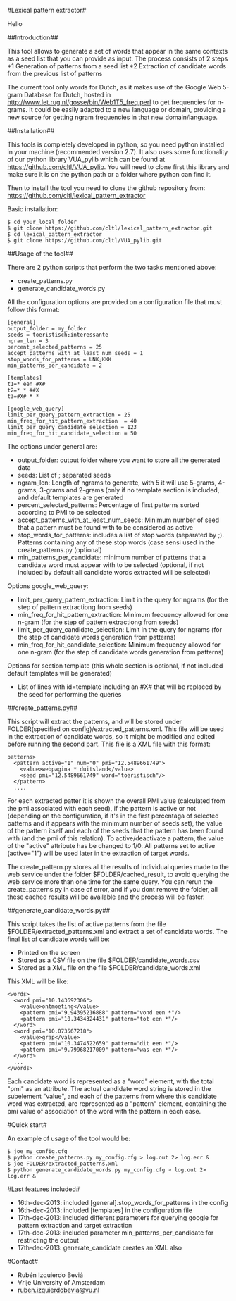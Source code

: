 #Lexical pattern extractor#

Hello

##Introduction##

This tool allows to generate a set of words that appear in the same contexts as a seed list that you can provide as input. The process consists of 2 steps
*1 Generation of patterns from a seed list
*2 Extraction of candidate words from the previous list of patterns

The current tool only words for Dutch, as it makes use of the Google Web 5-gram Database for Dutch, hosted in http://www.let.rug.nl/gosse/bin/Web1T5_freq.perl to
get frequencies for n-grams. It could be easily adapted to a new language or domain, providing a new source for getting ngram frequencies in that new domain/language.


##Installation##

This tools is completely developed in python, so you need python installed in your machine (recommended version 2.7). It also uses
some functionality of our python library VUA_pylib which can be found at https://github.com/cltl/VUA_pylib. You will need to clone
first this library and make sure it is on the python path or a folder where python can find it.

Then to install the tool you need to clone the github repository from:
https://github.com/cltl/lexical_pattern_extractor

Basic installation:
````
$ cd your_local_folder
$ git clone https://github.com/cltl/lexical_pattern_extractor.git
$ cd lexical_pattern_extractor
$ git clone https://github.com/cltl/VUA_pylib.git
````


##Usage of the tool##

There are 2 python scripts that perform the two tasks mentioned above:
* create_patterns.py
* generate_candidate_words.py

All the configuration options are provided on a configuration file that must follow this format:
````
[general]
output_folder = my_folder
seeds = toeristisch;interessante
ngram_len = 3
percent_selected_patterns = 25
accept_patterns_with_at_least_num_seeds = 1
stop_words_for_patterns = UNK;KKK
min_patterns_per_candidate = 2

[templates]
t1=* een #X#
t2=* * ##X
t3=#X# * *

[google_web_query]
limit_per_query_pattern_extraction = 25
min_freq_for_hit_pattern_extraction  = 40
limit_per_query_candidate_selection = 123
min_freq_for_hit_candidate_selection = 50
````

The options under general are:
* output_folder: output folder where you want to store all the generated data
* seeds: List of ; separated seeds
* ngram_len: Length of ngrams to generate, with 5 it will use 5-grams, 4-grams, 3-grams and 2-grams (only if no template section
is included, and default templates are generated
* percent_selected_patterns: Percentage of first patterns sorted according to PMI to be selected
* accept_patterns_with_at_least_num_seeds: Minimum number of seed that a pattern must be found with to be considered as active
* stop_words_for_patterns: includes a list of stop words (separated by ;). Patterns containing any of these stop words (case sensi
used in the create_patterns.py (optional)
* min_patterns_per_candidate: minimum number of patterns that a candidate word must appear with to be selected (optional, if not included by default
all candidate words extracted will be selected)

Options google_web_query:
* limit_per_query_pattern_extraction: Limit in the query for ngrams (for the step of pattern extractiong from seeds)
* min_freq_for_hit_pattern_extraction: Minimum frequency allowed for one n-gram (for the step of pattern extractiong from seeds)
* limit_per_query_candidate_selection: Limit in the query for ngrams (for the step of candidate words generation from patterns)
* min_freq_for_hit_candidate_selection: Minimum frequency allowed for one n-gram (for the step of candidate words generation from patterns)

Options for section template (this whole section is optional, if not included default templates will be generated)
* List of lines with id=template including an #X# that will be replaced by the seed for performing the queries


##create_patterns.py##

This script will extract the patterns, and will be stored under FOLDER(specified on config)/extracted_patterns.xml. This file will be used in the
extraction of candidate words, so it might be modified and edited before running the second part. This file is a XML file with this format:

````
patterns>
  <pattern active="1" num="0" pmi="12.5489661749">
    <value>webpagina * duitsland</value>
    <seed pmi="12.5489661749" word="toeristisch"/>
  </pattern>
  ....
````

For each extracted patter it is shown the overall PMI value (calculated from the pmi associated with each seed), if the pattern is active or not (depending
on the configuration, if it's in the first percentaga of selected patterns and if appears with the minimum number of seeds set), the value of the pattern itself
and each of the seeds that the pattern has been found with (and the pmi of this relation). To active/deactivate a pattern, the value of the "active" attribute
has be changed to 1/0. All patterns set to active (active="1") will be used later in the extraction of target words.

The create_pattern.py stores all the results of individual queries made to the web service under the folder $FOLDER/cached_result, to avoid querying the web service
more than one time for the same query. You can rerun the create_patterns.py in case of error, and if you dont remove the folder, all these cached results will be available
and the process will be faster.

##generate_candidate_words.py##

This script takes the list of active patterns from the file $FOLDER/extracted_patterns.xml and extract a set of candidate words. The final list of candidate words will be:
* Printed on the screen
* Stored as a CSV file on the file $FOLDER/candidate_words.csv
* Stored as a XML file on the file $FOLDER/candidate_words.xml

This XML will be like:
````
<words>
  <word pmi="10.143692306">
    <value>ontmoeting</value>
    <pattern pmi="9.94395216888" pattern="vond een *"/>
    <pattern pmi="10.3434324431" pattern="tot een *"/>
  </word>
  <word pmi="10.073567218">
    <value>grap</value>
    <pattern pmi="10.3474522659" pattern="dit een *"/>
    <pattern pmi="9.79968217009" pattern="was een *"/>
  </word>
  ...
</words>
````
Each candidate word is represented as a "word" element, with the total "pmi" as an attribute. The actual candidate word string is stored in the subelement
"value", and each of the patterns from where this candidate word was extracted, are represented as a "pattern" element, containing the pmi value of association
of the word with the pattern in each case.



#Quick start#


An example of usage of the tool would be:
````
$ joe my_config.cfg    
$ python create_patterns.py my_config.cfg > log.out 2> log.err &
$ joe FOLDER/extracted_patterns.xml
$ python generate_candidate_words.py my_config.cfg > log.out 2> log.err &
````

#Last features included#

* 16th-dec-2013: included [general].stop_words_for_patterns in the config
* 16th-dec-2013: included [templates] in the configuration file
* 17th-dec-2013: included different parameters for querying google for pattern extraction and target extraction
* 17th-dec-2013: included parameter min_patterns_per_candidate for restricting the output
* 17th-dec-2013: generate_candidate creates an XML also


#Contact#
+ Rubén Izquierdo Beviá
+ Vrije University of Amsterdam
+ ruben.izquierdobevia@vu.nl